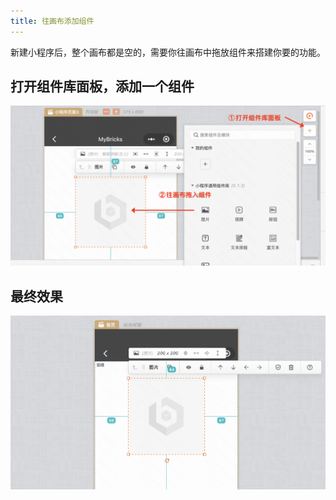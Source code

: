 ```yaml
---
title: 往画布添加组件
---
```

新建小程序后，整个画布都是空的，需要你往画布中拖放组件来搭建你要的功能。


## 打开组件库面板，添加一个组件
![alt text](img/image-2.png)

## 最终效果
![alt text](img/image-1.png)

